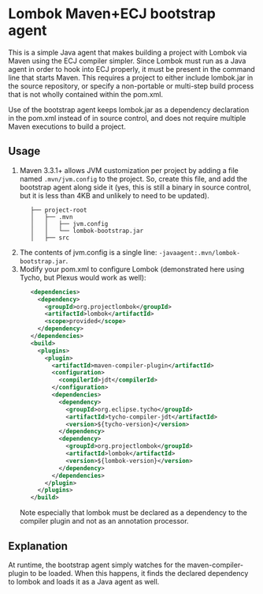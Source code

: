 # Lombok Maven+ECJ bootstrap agent

This is a simple Java agent that makes building a project with Lombok via Maven using 
the ECJ compiler simpler. Since Lombok must run as a Java agent in order to hook 
into ECJ properly, it must be present in the command line that starts Maven. This 
requires a project to either include lombok.jar in the source repository, or specify 
a non-portable or multi-step build process that is not wholly contained within the 
pom.xml.

Use of the bootstrap agent keeps lombok.jar as a dependency declaration in the pom.xml 
instead of in source control, and does not require multiple Maven executions to build 
a project.

## Usage

1. Maven 3.3.1+ allows JVM customization per project by adding a file named `.mvn/jvm.config` 
   to the project. So, create this file, and add the bootstrap agent along side it (yes, 
   this is still a binary in source control, but it is less than 4KB and unlikely to 
   need to be updated). 
   ```none
      ├── project-root
      │   ├── .mvn
      │   │   ├── jvm.config
      │   │   └── lombok-bootstrap.jar
      │   ├── src
   ```
2. The contents of jvm.config is a single line: `-javaagent:.mvn/lombok-bootstrap.jar`.
3. Modify your pom.xml to configure Lombok (demonstrated here using Tycho, but Plexus 
   would work as well):
   ```xml
      <dependencies>
        <dependency>
          <groupId>org.projectlombok</groupId>
          <artifactId>lombok</artifactId>
          <scope>provided</scope>
        </dependency>
      </dependencies>
      <build>
        <plugins>
          <plugin>
            <artifactId>maven-compiler-plugin</artifactId>
            <configuration>
              <compilerId>jdt</compilerId>
            </configuration>
            <dependencies>
              <dependency>
                <groupId>org.eclipse.tycho</groupId>
                <artifactId>tycho-compiler-jdt</artifactId>
                <version>${tycho-version}</version>
              </dependency>
              <dependency>
                <groupId>org.projectlombok</groupId>
                <artifactId>lombok</artifactId>
                <version>${lombok-version}</version>
              </dependency>
            </dependencies>
          </plugin>
        </plugins>
      </build>
   ```
   Note especially that lombok must be declared as a dependency to the compiler plugin 
   and not as an annotation processor.

## Explanation

At runtime, the bootstrap agent simply watches for the maven-compiler-plugin to be 
loaded. When this happens, it finds the declared dependency to lombok and loads it 
as a Java agent as well.


